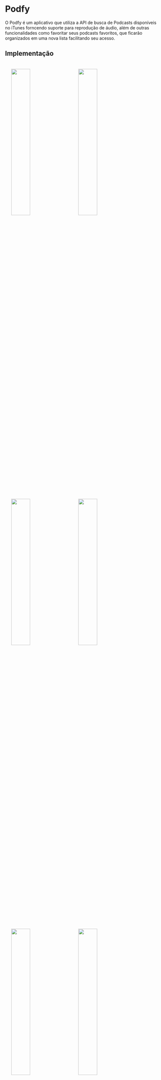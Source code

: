 # Podfy

O Podfy é um aplicativo que utiliza a API de busca de Podcasts disponíveis no iTunes forncendo suporte para reprodução de áudio, além de outras funcionalidades como favoritar seus podcasts favoritos, que ficarão organizados em uma nova lista facilitando seu acesso.

## Implementação

<p float="left">
<img height="35%" width="35%" vspace="20" hspace="20" src="https://user-images.githubusercontent.com/12848020/42480843-e18c46c8-83b5-11e8-9233-f3a72f905393.png" />
<img height="35%" width="35%" vspace="20" hspace="20" src="https://user-images.githubusercontent.com/12848020/42481580-83470edc-83b9-11e8-85fd-239d0803f4d6.png" />
<img height="35%" width="35%" vspace="20" hspace="20" src="https://user-images.githubusercontent.com/12848020/42481583-8415d1e0-83b9-11e8-9f4b-81e928493db9.png" />
<img height="35%" width="35%" vspace="20" hspace="20" src="https://user-images.githubusercontent.com/12848020/42481585-87696992-83b9-11e8-884f-df5bf6a7a059.png" />
<img height="35%" width="35%" vspace="20" hspace="20" src="https://user-images.githubusercontent.com/12848020/42481590-8dec5806-83b9-11e8-8630-2dcdc3b4c3d5.png" />
<img height="35%" width="35%" vspace="20" hspace="20" src="https://user-images.githubusercontent.com/12848020/42481778-81514b64-83ba-11e8-875f-7256ac6cdcfd.png" />
  <img height="35%" width="35%" vspace="20" hspace="20" src="https://user-images.githubusercontent.com/12848020/42481840-d2a85606-83ba-11e8-8eba-93f812d413ce.png" />
</p>

# Requisitos
- Xcode 9.2
- Swift 4.0

# Dependencias Usadas (Podfile):
  - Firebase/Core
  - Firebase/Auth
  - FBSDKLoginKit
  - Firebase/Database
  - Alamofire
  - SDWebImage
  - FeedKit
